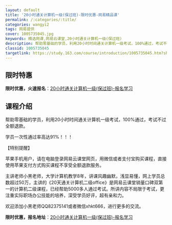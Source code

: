 ```yaml
---
layout: default
title: '20小时通关计算机一级(保过班)-限时优惠-网易精品课'
permalink: /:categories/:title/
categories: wangyi2
tags: 网易提供
cover: 1005735045.jpg
keywords: 精选网课,网易云课堂,20小时通关计算机一级(保过班)
description: 帮助零基础的学员，利用20小时时间通关计算机一级考试，100%通过，考试不过全额退款。学员一次性通过率高达91%！！！【
classid: 1005735045
targetlink: https://study.163.com/course/introduction/1005735045.htm?share=1&shareId=1025206652&utm_campaign=share&utm_medium=iphoneShare&utm_source=&utm_u=1025206652
---
```


## 限时特惠

**限时优惠，火速报名**：[20小时通关计算机一级(保过班)-报名学习](https://study.163.com/course/introduction/1005735045.htm?share=1&shareId=1025206652&utm_campaign=share&utm_medium=iphoneShare&utm_source=&utm_u=1025206652)

## 课程介绍

帮助零基础的学员，利用20小时时间通关计算机一级考试，100%通过，考试不过全额退款。

学员一次性通过率高达91%！！！

【特别提醒】

苹果手机用户，请在电脑登录网易云课堂网页，用微信或者支付宝购买课程，直接使用苹果支付方式购买课程不享受全额退款服务。

主讲老师小黑老师，大学计算机教学8年，讲课风趣幽默，浅显易懂，网上学员总数超过50万，主讲的《20天通关计算机二级office》是网易云课堂销量口碑双第一的计算机二级课程，已经帮助5000多人通过考试。所讲内容不局限于考试，更注重实际职场办公技能的培养，深受学员好评，超有亲和力。

欢迎添加小黑老师QQ82375141或者微信xhkt666，进行更多的交流。

**限时优惠，报名地址**：[20小时通关计算机一级(保过班)-报名学习](https://study.163.com/course/introduction/1005735045.htm?share=1&shareId=1025206652&utm_campaign=share&utm_medium=iphoneShare&utm_source=&utm_u=1025206652)

